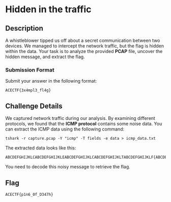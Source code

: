 # Hidden in the traffic 

## Description

A whistleblower tipped us off about a secret communication between two devices. We managed to intercept the network traffic, but the flag is hidden within the data. Your task is to analyze the provided **PCAP** file, uncover the hidden message, and extract the flag.

### Submission Format
Submit your answer in the following format:
```
ACECTF{3x4mpl3_fl4g}
```

## Challenge Details

We captured network traffic during our analysis. By examining different protocols, we found that the **ICMP protocol** contains some noise data. You can extract the ICMP data using the following command:
```
tshark -r capture.pcap -Y "icmp" -T fields -e data > icmp_data.txt
```

The extracted data looks like this:
```
ABCDEFGHIJKLCABCDEFGHIJKLEABCDEFGHIJKLCABCDEFGHIJKLTABCDEFGHIJKLF{ABCDEFGHIJKLpABCDEFGHIJKL1ABCDEFGHIJKLnABCDEFGHIJKL6ABCDEFGHIJKL_ABCDEFGHIJKL0ABCDEFGHIJKLfABCDEFGHIJKL_ABCDEFGHIJKLDABCDEFGHIJKL3ABCDEFGHIJKL4ABCDEFGHIJKL7ABCDEFGHIJKLhABCDEFGHIJKL}
```

You need to decode this noisy message to retrieve the flag.

## Flag
```
ACECTF{p1n6_0f_D347h}
```
